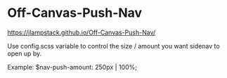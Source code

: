 # Off-Canvas-Push-Nav

https://jlampstack.github.io/Off-Canvas-Push-Nav/

Use config.scss variable to control the size / amount you want sidenav to open up by.

Example:
$nav-push-amount: 250px | 100%;
